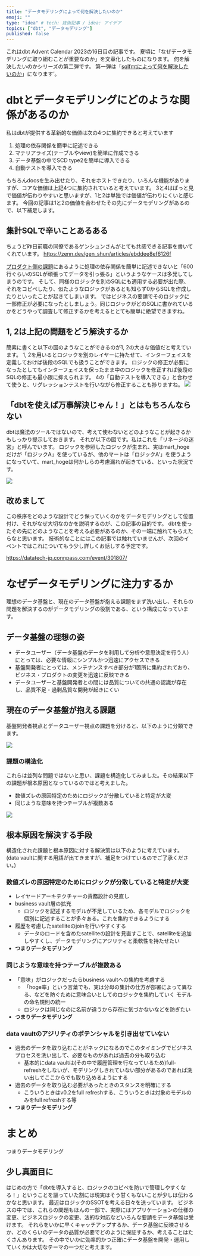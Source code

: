 ```yaml
---
title: "データモデリングによって何を解決したいのか"
emoji: ""
type: "idea" # tech: 技術記事 / idea: アイデア
topics: ["dbt", "データモデリング"]
published: false
---
```


これはdbt Advent Calendar 2023の16日目の記事です。
夏頃に「なぜデータモデリングに取り組むことが重要なのか」を文章化したものになります。
何を解決したいのかシリーズの第二弾です。
第一弾は「[sqlfmtによって何を解決したいのか](https://zenn.dev/tenajima/articles/217046072b5dbai)」になります’。

# dbtとデータモデリングにどのような関係があるのか

私はdbtが提供する革新的な価値は次の4つに集約できると考えています
1. 処理の依存関係を簡単に記述できる
2. マテリアライズ(テーブルやview)を簡単に作成できる
3. データ基盤の中でSCD type2を簡単に導入できる
4. 自動テストを導入できる

もちろんdocsを生み出せたり、それをホストできたり、いろんな機能がありますが、コアな価値は上記4つに集約されていると考えています。
3と4はぱっと見で価値が伝わりやすいと思いますが、1と2は単独では価値が伝わりにくいと感じます。
今回の記事は1と2の価値を合わせたその先にデータモデリングがあるので、以下補足します。

## 集計SQLで辛いことあるある

ちょうど昨日前職の同僚であるゲンシュンさんがとても共感できる記事を書いてくれています。
https://zenn.dev/gen_shun/articles/ebddee8ef6126f

[プロダクト側の課題](https://zenn.dev/gen_shun/articles/ebddee8ef6126f#%E3%83%97%E3%83%AD%E3%83%80%E3%82%AF%E3%83%88%E5%81%B4%E3%81%AE%E8%AA%B2%E9%A1%8C)にあるように処理の依存関係を簡単に記述できないと「600行ぐらいのSQLが頑張ってデータを引っ張る」というようなケースは多発してしまうのです。
そして、同様のロジックを別のSQLにも適用する必要が出た際、それをコピペしたり、似たようなロジックがあるとも知らず0からSQLを作成したりといったことが起きてしまいます。
ではビジネスの要請でそのロジックに一部修正が必要になったとしましょう。同じロジックがどのSQLに書かれているかをどうやって調査して修正するかを考えるととても簡単に絶望できますね。

## 1, 2は上記の問題をどう解決するか

簡素に書くと以下の図のようなことができるのが1, 2の大きな価値だと考えています。
1, 2を用いるとロジックを別のレイヤーに持たせて、インターフェイスを定義しておけば後段のSQLでも扱うことができます。
ロジックの修正が必要になったとしてもインターフェイスを保ったまま中のロジックを修正すれば後段のSQLの修正も最小限に抑えられます。
4の「自動テストを導入できる」と合わせて使うと、リグレッションテストを行いながら修正することも捗りますね。
![](https://storage.googleapis.com/zenn-user-upload/161fbd45c90e-20231216.png)

## 「dbtを使えば万事解決じゃん！」とはもちろんならない

dbtは魔法のツールではないので、考えて使わないとどのようなことが起きるかもしっかり提示しておきます。
それが以下の図です。私はこれを「リネージの迷宮」と呼んでいます。
ロジックを参照したロジックが生まれ、実はmart_hogeだけが「ロジックA」を使っているが、他のマートは「ロジックA'」を使うようになっていて、mart_hogeは何かしらの考慮漏れが起きている、といった状況です。


![](https://storage.googleapis.com/zenn-user-upload/f66ebc2ca90b-20231216.png)

## 改めまして
この秩序をどのような設計でどう保っていくのかをデータモデリングとして位置付け、それがなぜ大切なのかを説明するのが、この記事の目的です。
dbtを使ったその先にどのようなことを考える必要があるのか、その一端に触れてもらえたらなと思います。
技術的なことにはこの記事では触れていませんが、次回のイベントではこれについてもう少し詳しくお話しする予定です。

https://datatech-jp.connpass.com/event/301807/

# なぜデータモデリングに注力するか

理想のデータ基盤と、現在のデータ基盤が抱える課題をまず洗い出し、それらの問題を解決するのがデータモデリングの役割である、という構成になっています。


## データ基盤の理想の姿

- データユーザー（データ基盤のデータを利用して分析や意思決定を行う人）にとっては、必要な情報にシンプルかつ迅速にアクセスできる
- 基盤開発者にとっては、メンテナンスすべき部分が1箇所に集約されており、ビジネス・プロダクトの変更を迅速に反映できる
- データユーザーと基盤開発者との間には品質についての共通の認識が存在し、品質不足・過剰品質な開発が起きにくい

## 現在のデータ基盤が抱える課題

基盤開発者視点とデータユーザー視点の課題を分けると、以下のように分類できます。

![](https://storage.googleapis.com/zenn-user-upload/cff98a526200-20231216.png)

### 課題の構造化

これらは並列な問題ではないと思い、課題を構造化してみました。その結果以下の課題が根本原因となっているのではと考えました。

- 数値ズレの原因特定のためにロジックが分散していると特定が大変
- 同じような意味を持つテーブルが複数ある

![](https://storage.googleapis.com/zenn-user-upload/83cbf27f2ef1-20231216.png)

## 根本原因を解決する手段

構造化された課題と根本原因に対する解決策は以下のように考えています。
(data vaultに関する用語が出てきますが、補足をつけているのでご了承ください。)

### 数値ズレの原因特定のためにロジックが分散していると特定が大変
- レイヤードアーキテクチャーの責務設計の見直し
- business vault層の拡充
    - ロジックを記述するモデルが不足しているため、各モデルでロジックを個別に記述することが多々ある。これを集約できるようにする
- 履歴を考慮したsatelliteのjoinを行いやすくする
    - データのロードを含めたsatelliteの設計を見直すことで、satelliteを追加しやすくし、データモデリングにアジリティと柔軟性を持たせたい
- **つまりデータモデリング**

### 同じような意味を持つテーブルが複数ある
- 「意味」がロジックだったらbusiness vaultへの集約を考慮する
    - 「hoge率」という言葉でも、実は分母の集計の仕方が部署によって異なる、などを防ぐために意味合いとしてのロジックを集約していく
 モデルの命名規則の統一
    - ロジックは同じなのに名前が違うから存在に気づかないなどを防ぎたい
- **つまりデータモデリング**

### data vaultのアジリティのポテンシャルを引き出せていない
- 過去のデータを取り込むことがネックになるのでこのタイミングでビジネスプロセスを洗い出して、必要なものがあれば過去の分も取り込む
    - 基本的にdata vaultは(その中で履歴管理を行なっているため)full-refreshをしないが、モデリングしきれていない部分があるのであれば洗い出してここからでも取り込めるようにする
- 過去のデータを取り込む必要があったときのスタンスを明確にする
    - こういうときはv0.2をfull refreshする、こういうときは対象のモデルのみをfull refreshする等
- **つまりデータモデリング**

# まとめ

つまりデータモデリング

## 少し真面目に

はじめの方で「dbtを導入すると、ロジックのコピペを防いで管理しやすくなる！」ということを謳っていた割には現実はそう甘くもないことが少しは伝わるかなと思います。
最近はロジックのSSOTを考える日々を送っています。
ビジネスの中では、これらの問題もほんの一部で、実際にはアプリケーションの仕様の変更、ビジネスロジックの変更、法的な対応などいろんな要請をデータ基盤は受けます。
それらをいかに早くキャッチアップするか、データ基盤に反映させるか、どのくらいのデータの品質が必要でどのように保証するか、考えることはたくさんあります。
その中でいかに効率的かつ正確にデータ基盤を開発・運用していくかは大切なテーマの一つだと考えます。

